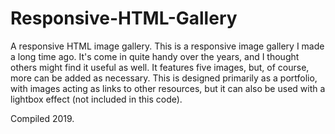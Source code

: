 # Responsive-HTML-Gallery
A responsive HTML image gallery.
This is a responsive image gallery I made a long time ago. It's come in quite handy over the years, and I thought others might find it useful as well. It features five images, but, of course, more can be added as necessary. This is designed primarily as a portfolio, with images acting as links to other resources, but it can also be used with a lightbox effect (not included in this code).

Compiled 2019.
